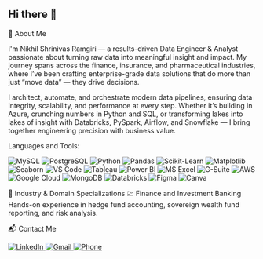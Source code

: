 ## Hi there 👋

🌟 About Me

I'm Nikhil Shrinivas Ramgiri — a results-driven Data Engineer & Analyst passionate about turning raw data into meaningful insight and impact. My journey spans across the finance, insurance, and pharmaceutical industries, where I’ve been crafting enterprise-grade data solutions that do more than just “move data” — they drive decisions.

I architect, automate, and orchestrate modern data pipelines, ensuring data integrity, scalability, and performance at every step. Whether it’s building in Azure, crunching numbers in Python and SQL, or transforming lakes into lakes of insight with Databricks, PySpark, Airflow, and Snowflake — I bring together engineering precision with business value.

Languages and Tools:

<p align="left"> <img src="https://img.shields.io/badge/MySQL-4479A1?style=for-the-badge&logo=mysql&logoColor=white" alt="MySQL"/> <img src="https://img.shields.io/badge/PostgreSQL-336791?style=for-the-badge&logo=postgresql&logoColor=white" alt="PostgreSQL"/> <img src="https://img.shields.io/badge/Python-3776AB?style=for-the-badge&logo=python&logoColor=white" alt="Python"/> <img src="https://img.shields.io/badge/Pandas-150458?style=for-the-badge&logo=pandas&logoColor=white" alt="Pandas"/> <img src="https://img.shields.io/badge/Scikit--Learn-F7931E?style=for-the-badge&logo=scikit-learn&logoColor=black" alt="Scikit-Learn"/> <img src="https://img.shields.io/badge/Matplotlib-11557C?style=for-the-badge&logo=matplotlib&logoColor=white" alt="Matplotlib"/> <img src="https://img.shields.io/badge/Seaborn-76B7B2?style=for-the-badge" alt="Seaborn"/> <img src="https://img.shields.io/badge/VS%20Code-007ACC?style=for-the-badge&logo=visual-studio-code&logoColor=white" alt="VS Code"/> <img src="https://img.shields.io/badge/Tableau-E97627?style=for-the-badge&logo=tableau&logoColor=white" alt="Tableau"/> <img src="https://img.shields.io/badge/Power%20BI-F2C811?style=for-the-badge&logo=powerbi&logoColor=black" alt="Power BI"/> <img src="https://img.shields.io/badge/MS%20Excel-217346?style=for-the-badge&logo=microsoft-excel&logoColor=white" alt="MS Excel"/> <img src="https://img.shields.io/badge/G%20Suite-4285F4?style=for-the-badge&logo=googleworkspace&logoColor=white" alt="G-Suite"/> <img src="https://img.shields.io/badge/AWS-232F3E?style=for-the-badge&logo=amazon-aws&logoColor=white" alt="AWS"/> <img src="https://img.shields.io/badge/Google%20Cloud-4285F4?style=for-the-badge&logo=google-cloud&logoColor=white" alt="Google Cloud"/> <img src="https://img.shields.io/badge/MongoDB-47A248?style=for-the-badge&logo=mongodb&logoColor=white" alt="MongoDB"/> <img src="https://img.shields.io/badge/Databricks-E0201B?style=for-the-badge&logo=databricks&logoColor=white" alt="Databricks"/> <img src="https://img.shields.io/badge/Figma-F24E1E?style=for-the-badge&logo=figma&logoColor=white" alt="Figma"/> <img src="https://img.shields.io/badge/Canva-00C4CC?style=for-the-badge&logo=canva&logoColor=white" alt="Canva"/> </p> 

🏢 Industry & Domain Specializations
💹 Finance and Investment Banking
Hands-on experience in hedge fund accounting, sovereign wealth fund reporting, and risk analysis.

📬 Contact Me
<p align="left"> <a href="https://www.linkedin.com/in/nikhil-ramgiri-/" target="_blank"> <img src="https://img.shields.io/badge/LinkedIn-0077B5?style=for-the-badge&logo=linkedin&logoColor=white" alt="LinkedIn"/> </a> <a href="mailto:nikhilramgiri84@gmail.com"> <img src="https://img.shields.io/badge/Gmail-D14836?style=for-the-badge&logo=gmail&logoColor=white" alt="Gmail"/> </a> <a href="tel:9088092372"> <img src="https://img.shields.io/badge/Phone-25D366?style=for-the-badge&logo=whatsapp&logoColor=white" alt="Phone"/> </a> </p>
